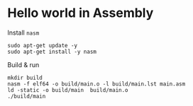 # Hello world in Assembly

Install `nasm`

```
sudo apt-get update -y
sudo apt-get install -y nasm
```

Build & run

```
mkdir build
nasm -f elf64 -o build/main.o -l build/main.lst main.asm
ld -static -o build/main  build/main.o
./build/main
```
